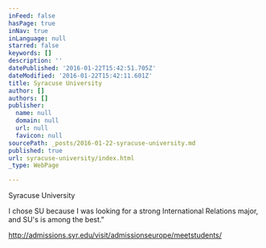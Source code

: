 ```yaml
---
inFeed: false
hasPage: true
inNav: true
inLanguage: null
starred: false
keywords: []
description: ''
datePublished: '2016-01-22T15:42:51.705Z'
dateModified: '2016-01-22T15:42:11.601Z'
title: Syracuse University
author: []
authors: []
publisher:
  name: null
  domain: null
  url: null
  favicon: null
sourcePath: _posts/2016-01-22-syracuse-university.md
published: true
url: syracuse-university/index.html
_type: WebPage

---
```

Syracuse University

I chose SU because I was looking for a strong International Relations major, and SU's is among the best."

http://admissions.syr.edu/visit/admissionseurope/meetstudents/